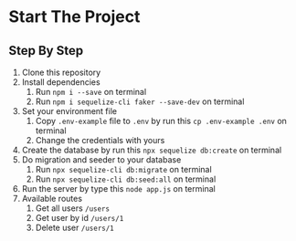 # Start The Project
## Step By Step
1. Clone this repository
2. Install dependencies
   1. Run `npm i --save` on terminal
   2. Run `npm i sequelize-cli faker --save-dev` on terminal
3. Set your environment file
   1. Copy `.env-example` file to `.env` by run this `cp .env-example .env` on terminal
   2. Change the credentials with yours
4. Create the database by run this `npx sequelize db:create` on terminal
5. Do migration and seeder to your database
   1. Run `npx sequelize-cli db:migrate` on terminal
   2. Run `npx sequelize-cli db:seed:all` on terminal
6. Run the server by type this `node app.js` on terminal
7. Available routes
   1. Get all users `/users`
   2. Get user by id `/users/1`
   3. Delete user `/users/1`